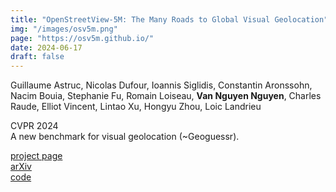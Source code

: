 ```yaml
---
title: "OpenStreetView-5M: The Many Roads to Global Visual Geolocation"
img: "/images/osv5m.png"
page: "https://osv5m.github.io/"
date: 2024-06-17
draft: false
---
```

Guillaume Astruc, Nicolas Dufour, Ioannis Siglidis, Constantin Aronssohn, Nacim Bouia, Stephanie Fu, Romain Loiseau, **Van Nguyen Nguyen**, Charles Raude, Elliot Vincent, Lintao Xu, Hongyu Zhou, Loic Landrieu

CVPR 2024  
A new benchmark for visual geolocation (~Geoguessr).

[project page](https://osv5m.github.io/)  
[arXiv](https://arxiv.org/abs/2404.18873)  
[code](https://github.com/gastruc/osv5m)